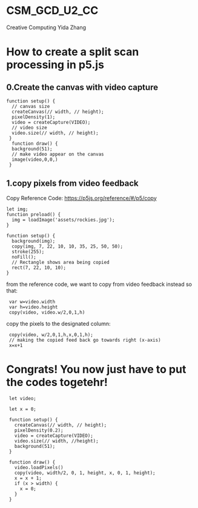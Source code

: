 # CSM_GCD_U2_CC
Creative Computing
Yida Zhang
# How to create a split scan processing in p5.js

## 0.Create the canvas with video capture
    function setup() {
      // canvas size
      createCanvas(// width, // height);
      pixelDensity(1);
      video = createCapture(VIDEO);
      // video size
      video.size(// width, // height);
     }
      function draw() {
      background(51);
      // make video appear on the canvas
      image(video,0,0,)
     }

     
## 1.copy pixels from video feedback
Copy Reference Code: https://p5js.org/reference/#/p5/copy
    
    let img;
    function preload() {
      img = loadImage('assets/rockies.jpg');
    }

    function setup() {
      background(img);
      copy(img, 7, 22, 10, 10, 35, 25, 50, 50);
      stroke(255);
      noFill();
      // Rectangle shows area being copied
      rect(7, 22, 10, 10);
    }
    
from the reference code, we want to copy from video feedback instead
so that:

     var w=video.width
     var h=video.height
     copy(video, video.w/2,0,1,h)

copy the pixels to the designated column:

     copy(video, w/2,0,1,h,x,0,1,h);
     // making the copied feed back go towards right (x-axis)
     x=x+1
     
# Congrats! You now just have to put the codes togetehr!

     let video;

     let x = 0;

     function setup() {
       createCanvas(// width, // height);
       pixelDensity(0.2);
       video = createCapture(VIDEO);
       video.size(// width, //height);
       background(51);
     }

     function draw() {
       video.loadPixels()
       copy(video, width/2, 0, 1, height, x, 0, 1, height);
       x = x + 1;
       if (x > width) {
         x = 0;
       }
     }
